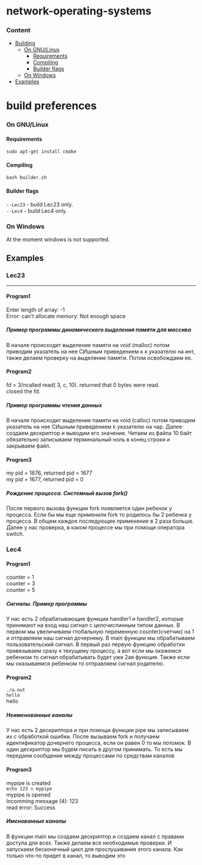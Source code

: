 # network-operating-systems  
##### <h3>Content</h3>
 - [Building](#building)
      - [On GNU/Linux](#building-linux)
           - [Requirements](#building-linux-requirements)
           - [Compiling](#building-linux-compiling)
           - [Builder flags](#building-linux-builder-flags)
      - [On Windows](#building-windows)
 - [Examples](#Examples)
# build preferences
<a name="building-linux"><h3>On GNU/Linux</h3></a>
<a name="building-linux-requirements"><h4>Requirements</h4></a>

```no-highlight
sudo apt-get install cmake
```
<a name="building-linux-compiling"><h4>Compiling</h4></a>

```no-highlight
bash builder.sh
```
<a name="building-linux-builder-flags"><h4>Builder flags</h4></a>
<code>--Lec23</code> - build Lec23 only.<br/>
<code>--Lec4</code> - build Lec4 only.<br/>

<a name="building-windows"><h3>On Windows</h3></a>
At the moment windows is not supported.



<a name="Examples"><h2>Examples</h4></a>
<a name="Lec23"><h3>Lec23</h3></a>
___
<a name="Program1"><h4>Program1</h4></a>
Enter length of array: -1  
  Error: can't allocate memory: Not enough space
<a name="About"><h5>Пример программы динамического выделения
памяти для массива</h5><span>В начале происходит выделение памяти на void (malloc) потом приводим указатель на нее СИшным приведением к к указателю на инт, также делаем проверку на выделение памяти. Потом освобождаем ее. </span></a>

<a name="Program2"><h4>Program2</h4></a>
fd = 3/ncalled read( 3, c, 10). returned that 0 bytes were read.  
closed the fd.  

<a name="About"><h5>Пример программы чтения данных</h5><span>В начале происходит выделение памяти на void (calloc) потом приводим указатель на нее СИшным приведением к указателю на чар. Далее создаем дескриптор и выводим его значение. Читаем из файла 10 байт обязательно записываем терминальный ноль в конец строки и закрываем файл. </span></a>

<a name="Program3"><h4>Program3</h4></a>
my pid = 1676, returned pid = 1677  
my pid = 1677, returned pid = 0  

<a name="About"><h5>Рождение процесса. Системный вызов fork()</h5><span>После первого вызова функции fork появляется один ребенок у процесса. Если бы мы еще применили fork то родилось бы 2 ребенка у процесса. В общем каждое последующее применение в 2 раза больше. Далее у нас проверка, в каком процессе мы при помощи оператора switch.</span></a>

<a name="Lec4"><h3>Lec4</h3></a>
<a name="Program1"><h4>Program1</h4></a>
counter = 1  
counter = 3  
counter = 5  

<a name="About"><h5>Сигналы. Пример программы</h5><span>У нас есть 2 обрабатывающие функции handler1 и handler2, которые принимают на вход наш сигнал с целочислинным типом данных. В первом мы увеличиваем глобальную переменную counter(счетчик) на 1 и отправляем наш сигнал дочернему. В main функции мы обрабатываем пользовательский сигнал. В первый раз первую функцию обработки привязываем сразу к текущему процессу, а вот если мы окажемся ребенком то сигнал обрабатывать будет уже 2ая функция. Также если мы оказываемся ребенком то отправляем сигнал родителю.</span></a>

<a name="Program2"><h4>Program2</h4></a>
<code>./a.out hello</code>  
hello

<a name="About"><h5>Неименованные каналы</h5><span>У нас есть 2 дескриптора и при помощи функции pipe мы записываем их с обработкой ошибки. После вызываем fork и получаем идентификатор дочернего процесса, если он равен 0 то мы потомок. В один дескриптор мы будем писать в другом принимать. То есть мы передаем сообщение между процессами по средствам каналов</span></a>

<a name="Program3"><h4>Program3</h4></a>
mypipe is created  
<code>echo 123 > mypipe</code>  
mypipe is opened  
Incomming message (4): 123  
read error: Success  

<a name="About"><h5>Именованные каналы</h5><span>В функции main мы создаем дескриптор и создаем канал с правами доступа для всех. Также делаем все необходимые проверки. И запускаем бесконечный цикл для прослушивания этого канала. Как только что-то придет в канал, то выводим это</span></a>


